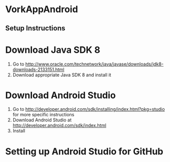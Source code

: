 # VorkAppAndroid

## Setup Instructions

# Download Java SDK 8

1. Go to http://www.oracle.com/technetwork/java/javase/downloads/jdk8-downloads-2133151.html
2. Download appropriate Java SDK 8 and install it

# Download Android Studio

1. Go to http://developer.android.com/sdk/installing/index.html?pkg=studio for more specific instructions 
2. Download Android Studio at http://developer.android.com/sdk/index.html
3. Install

# Setting up Android Studio for GitHub
